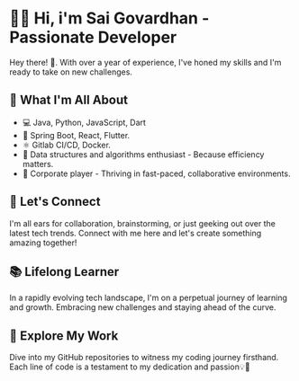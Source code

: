 # 👨‍💻 Hi, i'm Sai Govardhan - Passionate Developer 

Hey there! 👋. With over a year of experience, I've honed my skills and I'm ready to take on new challenges.

## 🚀 What I'm All About

- 💻 Java, Python, JavaScript, Dart
- 🌱 Spring Boot, React, Flutter.
- ⚛️ Gitlab CI/CD, Docker.
- 🧠 Data structures and algorithms enthusiast - Because efficiency matters.
- 🏢 Corporate player - Thriving in fast-paced, collaborative environments.

## 🤝 Let's Connect

I'm all ears for collaboration, brainstorming, or just geeking out over the latest tech trends. Connect with me here and let's create something amazing together!

## 📚 Lifelong Learner

In a rapidly evolving tech landscape, I'm on a perpetual journey of learning and growth. Embracing new challenges and staying ahead of the curve.

## 🔗 Explore My Work

Dive into my GitHub repositories to witness my coding journey firsthand. Each line of code is a testament to my dedication and passion💡🚀
